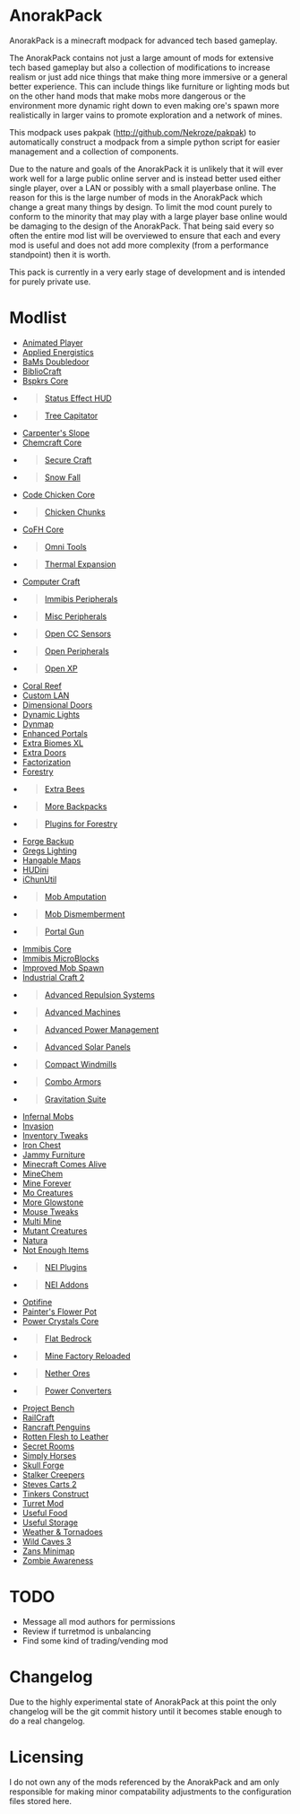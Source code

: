 AnorakPack
==========

AnorakPack is a minecraft modpack for advanced tech based gameplay.

The AnorakPack contains not just a large amount of mods for extensive tech based gameplay but also a collection of modifications to increase realism or just add nice things that make thing more immersive or a general better experience. This can include things like furniture or lighting mods but on the other hand mods that make mobs more dangerous or the environment more dynamic right down to even making ore's spawn more realistically in larger vains to promote exploration and a network of mines.

This modpack uses pakpak (http://github.com/Nekroze/pakpak) to automatically construct a modpack from a simple python script for easier management and a collection of components.

Due to the nature and goals of the AnorakPack it is unlikely that it will ever work well for a large public online server and is instead better used either single player, over a LAN or possibly with a small playerbase online. The reason for this is the large number of mods in the AnorakPack which change a great many things by design. To limit the mod count purely to conform to the minority that may play with a large player base online would be damaging to the design of the AnorakPack. That being said every so often the entire mod list will be overviewed to ensure that each and every mod is useful and does not add more complexity (from a performance standpoint) then it is worth.

This pack is currently in a very early stage of development and is intended for purely private use.

Modlist
=======

 - [Animated Player](http://www.minecraftforum.net/topic/1768057-152aesthetic-animated-player-fully-pixelized-hats-v120/)
 - [Applied Energistics](http://www.minecraftforum.net/topic/1625015-152-applied-energistics-rv-10-n-stacking-the-unstackable/)
 - [BaMs Doubledoor](http://www.minecraftforum.net/topic/818831-152-bams-mods-now-also-for-147/)
 - [BiblioCraft](http://www.minecraftforum.net/topic/1680480-15xforgesmp-bibliocraft-v123-bookcases-armor-stands-shelves-printing-presses-redstone-books-and-more-updated-05152013/)
 - [Bspkrs Core](http://www.minecraftforum.net/topic/1009577-152-daftpvfs-mods-treecapitator-ingameinfo-crystalwing-startinginv-floatingruins/)
 * >	[Status Effect HUD](http://www.minecraftforum.net/topic/1009577-152-daftpvfs-mods-treecapitator-ingameinfo-crystalwing-startinginv-floatingruins/)
 * >	[Tree Capitator](http://www.minecraftforum.net/topic/1009577-152-daftpvfs-mods-treecapitator-ingameinfo-crystalwing-startinginv-floatingruins/)
 - [Carpenter's Slope](http://www.minecraftforum.net/topic/1790919-15forge-carpenters-slope-v125/)
 - [Chemcraft Core](http://www.minecraftforum.net/topic/1801627-chemcraft-131/)
 * >	[Secure Craft](http://www.minecraftforum.net/topic/1808863-securecraft-110-protect-yourself-and-more/)
 * >	[Snow Fall](http://www.minecraftforum.net/topic/1728758-snowfall-121-the-mod-that-makes-snow-pile-up/)
 - [Code Chicken Core](http://www.minecraftforum.net/topic/909223-147152-smp-chickenbones-mods/)
 * >	[Chicken Chunks](http://www.minecraftforum.net/topic/909223-147152-smp-chickenbones-mods/)
 - [CoFH Core](http://www.minecraftforum.net/topic/1773528-152-team-cofh-mods-thermal-expansion-2420-now-with-hd-skins-and-capes/)
 * >	[Omni Tools](http://www.minecraftforum.net/topic/1773528-152-team-cofh-mods-thermal-expansion-2420-now-with-hd-skins-and-capes/)
 * >	[Thermal Expansion](http://www.minecraftforum.net/topic/1773528-152-team-cofh-mods-thermal-expansion-2420-now-with-hd-skins-and-capes/)
 - [Computer Craft](http://www.minecraftforum.net/topic/892282-152-computercraft-153-now-with-disco-floors/)
 * >	[Immibis Peripherals](http://www.computercraft.info/forums2/index.php?/topic/3728-mc-125-cc-141-immibiss-peripherals/)
 * >	[Misc Peripherals](http://www.computercraft.info/forums2/index.php?/topic/4587-cc153mc152-miscperipherals-33/)
 * >	[Open CC Sensors](http://www.computercraft.info/forums2/index.php?/topic/4587-cc153mc152-miscperipherals-33/)
 * >	[Open Peripherals](http://www.computercraft.info/forums2/index.php?/topic/13063-mc-152-cc-153-openperipheral/)
 * >	[Open XP](http://www.computercraft.info/forums2/index.php?/topic/13042-cc-153-mc-152-openxp/)
 - [Coral Reef](http://www.minecraftforum.net/topic/1106449-152151145etc-coral-reef-mod-updated-952013/)
 - [Custom LAN](http://www.minecraftforum.net/topic/1572017-152-144-custom-lan-mod-lan-at-your-fingertips-modloader-forge-standalone-installer-available/)
 - [Dimensional Doors](http://www.minecraftforum.net/topic/1650007-152universal-dimensional-doors-v136-i-was-asleep-in-that-class/)
 - [Dynamic Lights](http://www.minecraftforum.net/topic/184426-152-dynamic-lights-handheld-torches-moving-lightsources/)
 - [Dynmap](http://www.minecraftforum.net/topic/1543523-dynmap-dynamic-web-based-maps-for-minecraft/)
 - [Enhanced Portals](http://www.minecraftforum.net/topic/1301217-15x1st-apr-enhanced-portals-enhancedportals-2-beta-22nd-may-beta-2b/)
 - [Extra Biomes XL](http://www.minecraftforum.net/topic/1090288-152-extrabiomesxl-3133/)
 - [Extra Doors](http://www.minecraftforum.net/topic/1744901-152-151-extra-doors-more-doors-for-minecraft-forge5000dl/)
 - [Factorization](http://www.minecraftforum.net/topic/1351802-151-factorization-0737/)
 - [Forestry](http://www.minecraftforum.net/topic/700588-forestry-for-minecraft-trees-bees-and-more/)
 * >	[Extra Bees](http://dl.dropboxusercontent.com/u/52207235/Minecraft/Website/bees/index.html)
 * >	[More Backpacks](http://www.minecraftforum.net/topic/1717101-more-backpacks-211-forestry-addon/)
 * > 	[Plugins for Forestry](http://www.minecraftforum.net/topic/1253666-152forgeplugins-for-forestry-3x-wiki-now-updated/)
 - [Forge Backup](http://www.minecraftforge.net/forum/index.php?topic=4606.0)
 - [Gregs Lighting](http://www.cosc.canterbury.ac.nz/greg.ewing/minecraft/mods/GregsLighting/)
 - [Hangable Maps](http://www.minecraftforum.net/topic/1461853-152forgesmphangable-mapsunofficialv152-1/)
 - [HUDini](http://www.minecraftforum.net/topic/1555925-152-forge-hudini-anti-derp-suite/)
 - [iChunUtil](http://ichun.us/mods/ichun-util/)
 * >	[Mob Amputation](http://www.minecraftforum.net/topic/1296367-152-mob-amputation-v1-blood-and-gibs-and-an-easter-egg/)
 * >	[Mob Dismemberment](http://www.minecraftforum.net/topic/723304-152-mob-dismemberment-v1/)
 * >	[Portal Gun](http://www.minecraftforum.net/topic/199391-152smpforge-portal-gun-reconstructed-v1-rewritten-again/)
 - [Immibis Core](http://www.minecraftforum.net/topic/1001131-152-immibiss-mods-smp-tubestuff-5501-core-5511-da-5500-infinitubes-5502-liquid-xp-5500-microblocks-5500/)
 - [Immibis MicroBlocks](http://www.minecraftforum.net/topic/1001131-152-immibiss-mods-smp-tubestuff-5501-core-5511-da-5500-infinitubes-5502-liquid-xp-5500-microblocks-5500/)
 - [Improved Mob Spawn](http://wuppy29.blogspot.nl/2012/09/improved-mob-spawn.html)
 - [Industrial Craft 2](http://wiki.industrial-craft.net/index.php?title=Main_Page)
 * >	[Advanced Repulsion Systems](http://forum.industrial-craft.net/index.php?page=Thread&postID=65261)
 * >	[Advanced Machines](http://forum.industrial-craft.net/index.php?page=Thread&threadID=4907)
 * >	[Advanced Power Management](http://forum.industrial-craft.net/index.php?page=Thread&threadID=7900)
 * >	[Advanced Solar Panels](http://forum.industrial-craft.net/index.php?page=Thread&threadID=3291)
 * >	[Compact Windmills](http://forum.industrial-craft.net/index.php?page=Thread&threadID=9205)
 * >	[Combo Armors](http://forum.industrial-craft.net/index.php?page=Thread&threadID=8861)
 * >	[Gravitation Suite](http://forum.industrial-craft.net/index.php?page=Thread&threadID=6915)
 - [Infernal Mobs](http://www.minecraftforum.net/topic/1325911-152-atomicstrykers-infernal-mobs-diablo-style-modifiers/)
 - [Invasion](http://www.minecraftforum.net/topic/780480-152forge-invasion-mod-v0117-so-you-think-your-base-is-tough-do-you/)
 - [Inventory Tweaks](http://www.minecraftforum.net/topic/1720872-15x-inventory-tweaks-154-may-1/)
 - [Iron Chest](http://www.minecraftforum.net/topic/981855-15-and-up-forge-universalironchests-50-minecraft-15-update/)
 - [Jammy Furniture](http://www.minecraftforum.net/topic/1098808-v44-151152-forge-smp-jammy-furniture-mod/)
 - [Minecraft Comes Alive](http://www.minecraftforum.net/topic/926757-152-sspsmp-minecraft-comes-alive-v335-25-languages-850000-downloads/)
 - [MineChem](http://www.minecraftforum.net/topic/1734442-151minechem-3/)
 - [Mine Forever](http://www.minecraftforum.net/topic/1675882-15-forge-oss-mineforever-020b-the-high-tech-security-mod-150-downloads/)
 - [Mo Creatures](http://www.minecraftforum.net/topic/81771-152-mo-creatures-v522-with-raccoons-ants-mini-golems-silver-skeletons-and-more-fish/)
 - [More Glowstone](http://www.minecraftforum.net/topic/1810218-152forge-more-glowstone-mod-v10/)
 - [Mouse Tweaks](http://www.minecraftforum.net/topic/1518185-152-sspsmp-mouse-tweaks-12/)
 - [Multi Mine](http://www.minecraftforum.net/topic/485526-152-multi-mine-those-blocks-are-made-for-breakin/)
 - [Mutant Creatures](http://www.minecraftforum.net/topic/1336132-152-spmp-mutant-creatures-mutant-enderman-v134/)
 - [Natura](http://www.minecraftforum.net/topic/1753754-15xnatura/)
 - [Not Enough Items](http://www.minecraftforum.net/topic/909223-147152-smp-chickenbones-mods/)
 * >	[NEI Plugins](https://bitbucket.org/mistaqur/nei_plugins/wiki/Home)
 * >	[NEI Addons](http://www.minecraftforum.net/topic/1803460-147151152-nei-addons-v171-with-forestry-2260-support/)
 - [Optifine](http://www.minecraftforum.net/topic/249637-152-optifine-hd-d3-fps-boost-hd-textures-aa-af-and-much-more/)
 - [Painter's Flower Pot](http://www.minecraftforum.net/topic/1611327-15forge-painters-flower-pot-v156/)
 - [Power Crystals Core](http://www.minecraftforum.net/topic/1629898-151152-powercrystals-mods-15-updates-are-here-rednet-logic-is-here-100-upvotes/#pcc)
 * >	[Flat Bedrock](http://www.minecraftforum.net/topic/1629898-151152-powercrystals-mods-15-updates-are-here-rednet-logic-is-here-100-upvotes/#fb)
 * >	[Mine Factory Reloaded](http://www.minecraftforum.net/topic/1629898-151152-powercrystals-mods-15-updates-are-here-rednet-logic-is-here-100-upvotes/#mfr)
 * >	[Nether Ores](http://www.minecraftforum.net/topic/1629898-151152-powercrystals-mods-15-updates-are-here-rednet-logic-is-here-100-upvotes/#no)
 * >	[Power Converters](http://www.minecraftforum.net/topic/1629898-151152-powercrystals-mods-15-updates-are-here-rednet-logic-is-here-100-upvotes/#pc)
 - [Project Bench](http://www.minecraftforum.net/topic/1550010-152sspsmp-project-bench-v175forge5000-downloads/)
 - [RailCraft](http://www.minecraftforum.net/topic/701990-151-railcraft-7000-forge/)
 - [Rancraft Penguins](http://www.minecraftforum.net/topic/910095-152forge-rancraft-penguins-thirteen-species/)
 - [Rotten Flesh to Leather](http://www.minecraftforum.net/topic/1833113-forge-152-rotten-flesh-to-leather/)
 - [Secret Rooms](http://www.minecraftforum.net/topic/546192-1521v460secretroomsmodsmpforge-hidden-trapped-chests/)
 - [Simply Horses](http://www.minecraftforum.net/topic/1078787-151152-simply-horses-mod-alpha-062-bugfixes-and-textures/)
 - [Skull Forge](http://www.minecraftforum.net/topic/1572189-152smplanforgeskullforge-v122/)
 - [Stalker Creepers](http://www.minecraftforum.net/topic/1096447-152-stalker-creepers-now-fml-coremod/)
 - [Steves Carts 2](http://www.minecraftforum.net/topic/680276-15-steves-carts-2-v200a106/)
 - [Tinkers Construct](http://www.minecraftforum.net/topic/1659892-15xtinkers-construct/)
 - [Turret Mod](http://www.minecraftforum.net/topic/562836-152-spmplan-turret-mod-v301/)
 - [Useful Food](http://www.minecraftforum.net/topic/1378111-151152forge-usefulfood-142-craft-yourself-a-meal/)
 - [Useful Storage](http://www.minecraftforum.net/topic/1298016-152-vanilla-with-sprinkles-mods-built-to-fit-closely-with-the-vanilla-game-last-updated-515/)
 - [Weather & Tornadoes](http://www.coros.us/mods/tornadoes)
 - [Wild Caves 3](http://www.minecraftforum.net/topic/1554854-151152forge-wildcaves-3-v042/)
 - [Zans Minimap](http://www.minecraftforum.net/topic/1116564-152-mamiyaotarus-mods-voxelmap-chatbubbles-autofarmer-etc/)
 - [Zombie Awareness](http://www.coros.us/mods/zombieawareness)

TODO
====

 - Message all mod authors for permissions
 - Review if turretmod is unbalancing
 - Find some kind of trading/vending mod

Changelog
=========

Due to the highly experimental state of AnorakPack at this point the only changelog will be the git commit history until it becomes stable enough to do a real changelog.

Licensing
=========

I do not own any of the mods referenced by the AnorakPack and am only responsible for making minor compatability adjustments to the configuration files stored here.
